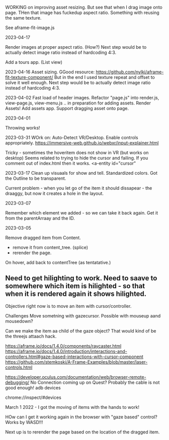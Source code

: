 
WORKING on improving asset resizing.
But see that when I drag image onto page.
THen that image has fuckedup aspect ratio.
Something with reusing the same texture.

See aframe-fit-image.js

2023-04-17

Render images at proper aspect ratio. (How?)
Next step would be to actually detect image ratio instead of hardcoding 4:3.

Add a tours app. (List view)


2023-04-16
Asset sizing.
GGood resource: https://github.com/nylki/aframe-fit-texture-component/
But in the end I used texture repeat and offset to solve it well enough.
Next step would be to actually detect image ratio instead of hardcoding 4:3.


2023-04-02
Fast load of header images.
Refactor "page.js" into render.js, view-page.js, view-menu.js .. in preparation for adding assets.
Render Assets!
Add assets app.
Support dragging asset onto page.

2023-04-01

Throwing works!

2023-03-31
WOrk on: Auto-Detect VR/Desktop. Enable controls appropriately.
https://immersive-web.github.io/webxr/input-explainer.html

Tricky - sometimes the hoveritem does not show in VR (but works on desktop)
Seems related to trying to hide the cursor and failing.
If you comment out of index.html then it works.
 <a-entity id="cursor"


2023-03-17
Clean up visuaals for show and tell.
Standardized colors. Got the Outline to be transparent.

Current problem - when you let go of the item it should dissapear - the draaggy, but now it creates a hole in the layout.

2023-03-07

Remember which element we added - so we can take it back again.
Get it from the parentArraay and the ID.

2023-03-05



Remove dragged item from Content.
* remove it from content_tree. (splice)
* rerender the page.

On hover, add back to contentTree (as tentatative.)

Need to get hilighting to work.
Need to saave to somewhere which item is hilighted - so that when it is rendered again it shows hilighted.
------

Objective right now is to move an item with cursor/controller.

Challenges
Move sometning with gazecursor. Possible with mouseup aand mousedown?

Can we make the item aa child of the gaze object? That would kind of be the threejs attaach hack.

https://aframe.io/docs/1.4.0/components/raycaster.html
https://aframe.io/docs/1.4.0/introduction/interactions-and-controllers.html#gaze-based-interactions-with-cursor-component
https://github.com/stemkoski/A-Frame-Examples/blob/master/laser-controls.html


https://developer.oculus.com/documentation/web/browser-remote-debugging/
No Connection coming up on Quest? Probably the cable is not good enough!
adb devices

chrome://inspect/#devices

March 1 2022 - I got the moving of items with the hands to work!

HOw can I get it working again in the browser with "gaze based" control? Works by WASD!!!

Next up is to rerender the page based on the location of the dragged item.
